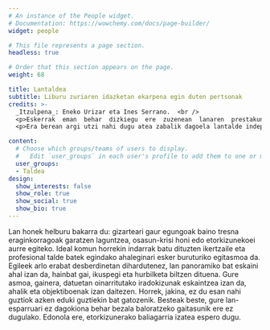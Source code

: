 ```yaml
---
# An instance of the People widget.
# Documentation: https://wowchemy.com/docs/page-builder/
widget: people

# This file represents a page section.
headless: true

# Order that this section appears on the page.
weight: 68

title: Lantaldea
subtitle: Liburu zuriaren idazketan ekarpena egin duten pertsonak
credits: >- 
  _Itzulpena_: Eneko Urizar eta Ines Serrano.  <br />
  <p>Eskerrak  eman  behar  dizkiegu  ere  zuzenean  lanaren  prestakuntzan  ez,  baina lan  hau  aurrera eramateko mota ezberdinetako ekarpenak egin dituzten zenbait profesional eta adituei. Mila esker  Estibalitz,  Iker,  Janire,  David,  Angela,  Jonathan,  Jakeline,  Guillermo,  Marian,  Unai, Izortze, Ana...  </p>
  <p>Era berean argi utzi nahi dugu atea zabalik dagoela lantalde independente eta anitz honi etorkizunean gehituko zaizkion guztiei.</p>

content:
  # Choose which groups/teams of users to display.
  #   Edit `user_groups` in each user's profile to add them to one or more of these groups.
  user_groups:
  - Taldea
design:
  show_interests: false
  show_role: true
  show_social: true
  show_bio: true
---
```


Lan honek helburu bakarra du: gizarteari gaur egungoak baino tresna eraginkorragoak garatzen laguntzea, osasun-krisi honi edo etorkizunekoei aurre egiteko. Ideal komun horrekin indarrak batu dituzten ikertzaile eta profesional talde batek egindako ahaleginari esker buruturiko egitasmoa da. Egileek arlo erabat desberdinetan dihardutenez, lan panoramiko bat eskaini ahal izan da, hainbat gai, ikuspegi eta hurbilketa biltzen dituena. Gure asmoa, gainera, datuetan oinarritutako iradokizunak eskaintzea izan da, ahalik eta objektiboenak izan daitezen. Horrek, jakina, ez du esan nahi guztiok azken eduki guztiekin bat gatozenik. Besteak beste, gure lan-esparruari ez dagokiona behar bezala baloratzeko gaitasunik ere ez dugulako. Edonola ere, etorkizunerako baliagarria izatea espero dugu.